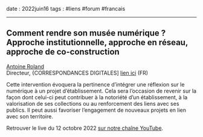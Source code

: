 date : 2022juin16
tags : #liens #forum #francais

----
## Comment rendre son musée numérique ? Approche institutionnelle, approche en réseau, approche de co-construction

[Antoine Roland](https://www.linkedin.com/in/antoine-roland?originalSubdomain=fr)   
Directeur, {CORRESPONDANCES DIGITALES] [lien ici](https://correspondances.co/) (FR)

Cette intervention évoquera la pertinence d’intégrer une réflexion sur le numérique à un projet d’établissement. Cela sera l’occasion de revenir sur la façon dont celui-ci peut contribuer à la notoriété d’un établissement, à la valorisation de ses collections ou au renforcement des liens avec ses publics. Il peut aussi favoriser l’engagement de nouveaux projets en lien avec son territoire.

  
Retrouver le live du 12 octobre 2022 [sur notre chaîne YouTube](https://www.youtube.com/channel/UCTZJM5WsXDkH8QgMdACUNyw).  